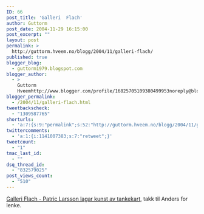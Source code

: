 ```yaml
---
ID: 66
post_title: 'Galleri  Flach'
author: Guttorm
post_date: 2004-11-29 16:15:00
post_excerpt: ""
layout: post
permalink: >
  http://guttorm.hveem.no/blogg/2004/11/galleri-flach/
published: true
blogger_blog:
  - guttorm1979.blogspot.com
blogger_author:
  - >
    Guttorm
    Hveemhttp://www.blogger.com/profile/16825705109380499953noreply@blogger.com
blogger_permalink:
  - /2004/11/galleri-flach.html
tweetbackscheck:
  - "1309587765"
shorturls:
  - 'a:7:{s:9:"permalink";s:52:"http://guttorm.hveem.no/blogg/2004/11/galleri-flach/";s:7:"tinyurl";s:25:"http://tinyurl.com/ake2se";s:4:"isgd";s:17:"http://is.gd/gURM";s:5:"bitly";s:18:"http://bit.ly/KQJl";s:5:"snipr";s:22:"http://snipr.com/akqd1";s:5:"snurl";s:22:"http://snurl.com/akqd1";s:7:"snipurl";s:24:"http://snipurl.com/akqd1";}'
twittercomments:
  - 'a:1:{i:1141007383;s:7:"retweet";}'
tweetcount:
  - "1"
tmac_last_id:
  - ""
dsq_thread_id:
  - "832579025"
post_views_count:
  - "510"
---
```

<a href="http://www.galleriflach.com/artists/lars/lars04.html">Galleri Flach - Patric Larsson lagar kunst av tankekart</a>, takk til Anders for lenke.